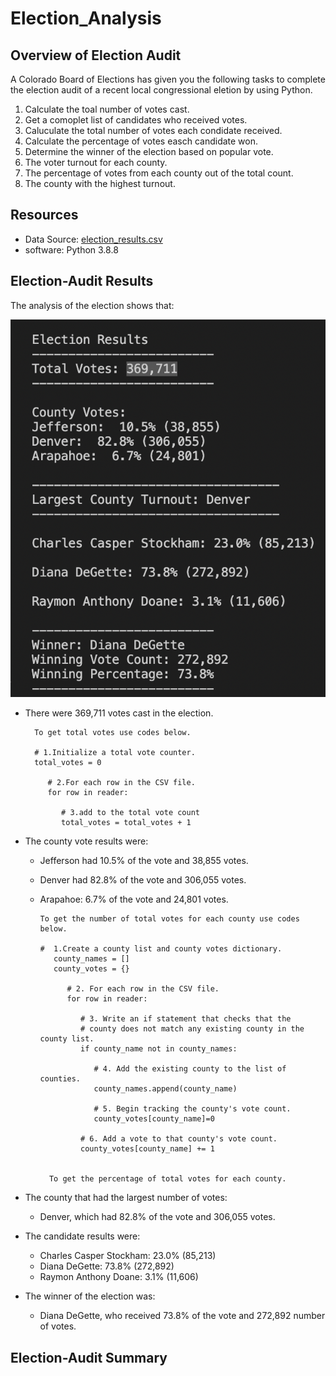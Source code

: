 # Election_Analysis


## Overview of Election Audit
A Colorado Board of Elections has given you the following tasks to complete the election audit of a recent local congressional eletion by using Python.

1. Calculate the toal number of votes cast.
2. Get a comoplet list of candidates who received votes.
3. Caluculate the total number of votes each condidate received.
4. Calculate the percentage of votes easch candidate won. 
5. Determine the winner of the election based on popular vote. 
6. The voter turnout for each county.
7. The percentage of votes from each county out of the total count.
8. The county with the highest turnout.

## Resources
- Data Source: [election_results.csv](Resources/election_results.csv)
- software: Python 3.8.8

## Election-Audit Results
The analysis of the election shows that:

![resultcapture](Resources/election_results.png)
-  There were 369,711 votes cast in the election. 
         
         To get total votes use codes below. 
         
         # 1.Initialize a total vote counter.
         total_votes = 0
         
            # 2.For each row in the CSV file.
            for row in reader:
         
               # 3.add to the total vote count
               total_votes = total_votes + 1
   
-  The county vote results were:
   - Jefferson had 10.5% of the vote and 38,855 votes.
   - Denver had 82.8% of the vote and 306,055 votes.
   - Arapahoe: 6.7% of the vote and 24,801 votes.

         To get the number of total votes for each county use codes below.
         
         #  1.Create a county list and county votes dictionary.
            county_names = []
            county_votes = {}
            
               # 2. For each row in the CSV file.
               for row in reader:
               
                  # 3. Write an if statement that checks that the
                  # county does not match any existing county in the county list.
                  if county_name not in county_names:

                     # 4. Add the existing county to the list of counties.
                     county_names.append(county_name)

                     # 5. Begin tracking the county's vote count.
                     county_votes[county_name]=0

                  # 6. Add a vote to that county's vote count.
                  county_votes[county_name] += 1
                  
                  
           To get the percentage of total votes for each county.  
           

            
- The county that had the largest number of votes:
   - Denver, which had 82.8% of the vote and 306,055 votes.
- The candidate results were:
   - Charles Casper Stockham: 23.0% (85,213)
   - Diana DeGette: 73.8% (272,892)
   - Raymon Anthony Doane: 3.1% (11,606)
- The winner of the election was:
   - Diana DeGette, who received 73.8% of the vote and 272,892 number of votes.
   

## Election-Audit Summary
